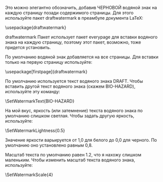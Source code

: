  Это можно элегантно обозначить, добавив ЧЕРНОВОЙ водяной знак на каждую страницу позади содержимого страницы. Для этого используйте пакет draftwatermark в преамбуле документа LaTeX:

\usepackage{draftwatermark}

draftwatermark Пакет использует пакет everypage для вставки водяного знака на каждую страницу, поэтому этот пакет, возможно, тоже придется установить.

По умолчанию водяной знак добавляется на все страницы. Для вставки только на первую страницу используйте:

\usepackage[firstpage]{draftwatermark}

По умолчанию используется текст водяного знака DRAFT. Чтобы вставить другой текст водяного знака (скажем BIO-HAZARD), используйте эту команду:

\SetWatermarkText{BIO-HAZARD}

На мой вкус, яркость (или затемнение) текста водяного знака по умолчанию слишком светлая. Чтобы задать другую яркость, используйте:

\SetWatermarkLightness{0.5}

Значение яркости варьируется от 1,0 для белого до 0,0 для черного. По умолчанию оно установлено равным 0,8.

Масштаб текста по умолчанию равен 1.2, что я нахожу слишком маленьким. Чтобы изменить масштаб текста водяного знака, используйте:

\SetWatermarkScale{4}